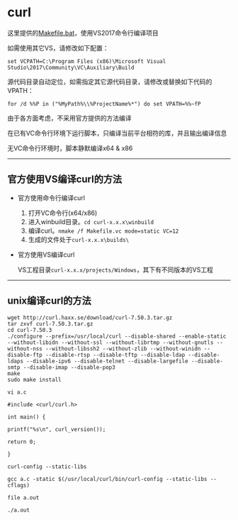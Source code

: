 ﻿# curl

这里提供的[Makefile.bat](./Makefile.bat)，使用VS2017命令行编译项目

如需使用其它VS，请修改如下配置：

    set VCPATH=C:\Program Files (x86)\Microsoft Visual Studio\2017\Community\VC\Auxiliary\Build

源代码目录自动定位，如需指定其它源代码目录，请修改或替换如下代码的VPATH：

    for /d %%P in ("%MyPath%\\%ProjectName%*") do set VPATH=%%~fP

由于各方面考虑，不采用官方提供的方法编译

在已有VC命令行环境下运行脚本，只编译当前平台相符的库，并且输出编译信息

无VC命令行环境时，脚本静默编译x64 & x86

---- ---- ---- ----

## 官方使用VS编译curl的方法

- 官方使用命令行编译curl

  1. 打开VC命令行(x64/x86)
  2. 进入winbuild目录。`cd curl-x.x.x\winbuild`
  3. 编译curl。`nmake /f Makefile.vc mode=static VC=12`
  4. 生成的文件处于`curl-x.x.x\builds\`

- 官方使用VS编译curl

  VS工程目录`curl-x.x.x/projects/Windows`，其下有不同版本的VS工程

---- ---- ---- ----

## unix编译curl的方法

```
wget http://curl.haxx.se/download/curl-7.50.3.tar.gz
tar zxvf curl-7.50.3.tar.gz
cd curl-7.50.3
./configure --prefix=/usr/local/curl --disable-shared --enable-static --without-libidn --without-ssl --without-librtmp --without-gnutls --without-nss --without-libssh2 --without-zlib --without-winidn --disable-ftp --disable-rtsp --disable-tftp --disable-ldap --disable-ldaps --disable-ipv6 --disable-telnet --disable-largefile --disable-smtp --disable-imap --disable-pop3
make
sudo make install

vi a.c

#include <curl/curl.h>

int main() {

printf("%s\n", curl_version());

return 0;

}

curl-config --static-libs

gcc a.c -static $(/usr/local/curl/bin/curl-config --static-libs --cflags)

file a.out

./a.out
```

